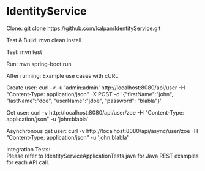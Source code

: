 # IdentityService

Clone:
	git clone https://github.com/kalpan/IdentityService.git

Test & Build:
	mvn clean install
	
Test:
	mvn test
	
Run:
	mvn spring-boot:run
	

After running:
	Example use cases with cURL:
  
  Create user:
  curl -v -u 'admin:admin' http://localhost:8080/api/user -H "Content-Type: application/json" -X POST -d '{"firstName":"john", "lastName":"doe", "userName":"jdoe", "password": "blabla"}'
  
  Get user:
  curl -v http://localhost:8080/api/user/zoe -H "Content-Type: application/json" -u 'john:blabla'
  
  Asynchronous get user:
  curl -v http://localhost:8080/api/async/user/zoe -H "Content-Type: application/json" -u 'john:blabla'
  
  
Integration Tests:  
  Please refer to IdentityServiceApplicationTests.java for Java REST examples for each API call.
